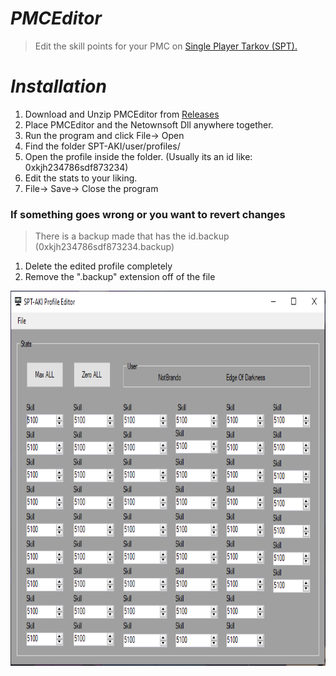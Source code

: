 # ***PMCEditor***
> Edit the skill points for your PMC on [Single Player Tarkov (SPT).](https://hub.sp-tarkov.com/files/file/1312-pmc-skill-editor/)

# ***Installation***
1. Download and Unzip PMCEditor from [Releases](https://github.com/BrandoTheDev/PMCEditor/releases/download/v1.0.2/PMCEditor.zip)
2. Place PMCEditor and the Netownsoft Dll anywhere together.
4. Run the program and click File-> Open
6. Find the folder SPT-AKI/user/profiles/
7. Open the profile inside the folder. (Usually its an id like: 0xkjh234786sdf873234)
8. Edit the stats to your liking.
9. File-> Save-> Close the program

### If something goes wrong or you want to revert changes

> There is a backup made that has the id.backup (0xkjh234786sdf873234.backup)

1. Delete the edited profile completely
2. Remove the ".backup" extension off of the file

<img src="images/clean.PNG" width="800" height="600">
